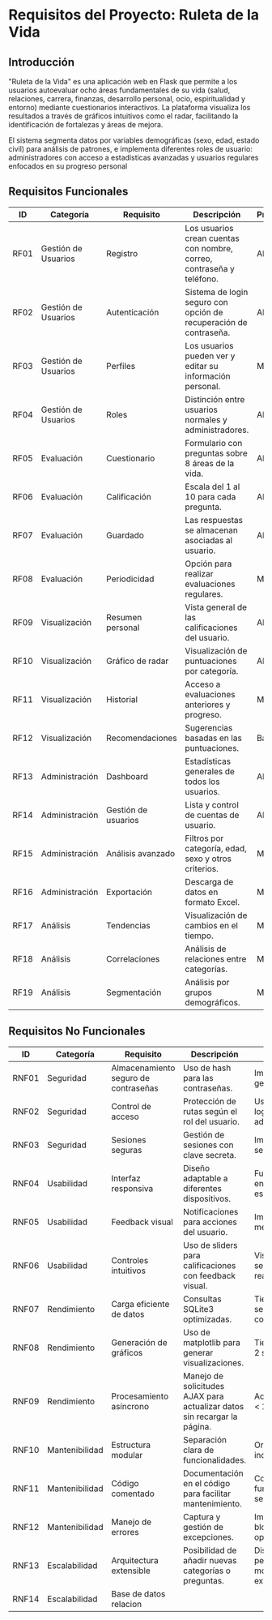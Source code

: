 # Requisitos del Proyecto: Ruleta de la Vida

## Introducción

"Ruleta de la Vida" es una aplicación web en Flask que permite a los usuarios autoevaluar ocho áreas fundamentales de su vida (salud, relaciones, carrera, finanzas, desarrollo personal, ocio, espiritualidad y entorno) mediante cuestionarios interactivos. La plataforma visualiza los resultados a través de gráficos intuitivos como el radar, facilitando la identificación de fortalezas y áreas de mejora.

El sistema segmenta datos por variables demográficas (sexo, edad, estado civil) para análisis de patrones, e implementa diferentes roles de usuario: administradores con acceso a estadísticas avanzadas y usuarios regulares enfocados en su progreso personal


## Requisitos Funcionales

| ID | Categoría | Requisito | Descripción | Prioridad |
|----|-----------|-----------|-------------|-----------|
| RF01 | Gestión de Usuarios | Registro | Los usuarios crean cuentas con nombre, correo, contraseña y teléfono. | Alta |
| RF02 | Gestión de Usuarios | Autenticación | Sistema de login seguro con opción de recuperación de contraseña. | Alta |
| RF03 | Gestión de Usuarios | Perfiles | Los usuarios pueden ver y editar su información personal. | Media |
| RF04 | Gestión de Usuarios | Roles | Distinción entre usuarios normales y administradores. | Alta |
| RF05 | Evaluación | Cuestionario | Formulario con preguntas sobre 8 áreas de la vida. | Alta |
| RF06 | Evaluación | Calificación | Escala del 1 al 10 para cada pregunta. | Alta |
| RF07 | Evaluación | Guardado | Las respuestas se almacenan asociadas al usuario. | Alta |
| RF08 | Evaluación | Periodicidad | Opción para realizar evaluaciones regulares. | Media |
| RF09 | Visualización | Resumen personal | Vista general de las calificaciones del usuario. | Alta |
| RF10 | Visualización | Gráfico de radar | Visualización de puntuaciones por categoría. | Alta |
| RF11 | Visualización | Historial | Acceso a evaluaciones anteriores y progreso. | Media |
| RF12 | Visualización | Recomendaciones | Sugerencias basadas en las puntuaciones. | Baja |
| RF13 | Administración | Dashboard | Estadísticas generales de todos los usuarios. | Alta |
| RF14 | Administración | Gestión de usuarios | Lista y control de cuentas de usuario. | Alta |
| RF15 | Administración | Análisis avanzado | Filtros por categoría, edad, sexo y otros criterios. | Media |
| RF16 | Administración | Exportación | Descarga de datos en formato Excel. | Media |
| RF17 | Análisis | Tendencias | Visualización de cambios en el tiempo. | Media |
| RF18 | Análisis | Correlaciones | Análisis de relaciones entre categorías. | Media |
| RF19 | Análisis | Segmentación | Análisis por grupos demográficos. | Media |

## Requisitos No Funcionales

| ID | Categoría | Requisito | Descripción | Métrica |
|----|-----------|-----------|-------------|---------|
| RNF01 | Seguridad | Almacenamiento seguro de contraseñas | Uso de hash para las contraseñas. | Implementación de generate_password_hash |
| RNF02 | Seguridad | Control de acceso | Protección de rutas según el rol del usuario. | Uso de decoradores login_required y admin_required |
| RNF03 | Seguridad | Sesiones seguras | Gestión de sesiones con clave secreta. | Implementación de clave secreta en Flask |
| RNF04 | Usabilidad | Interfaz responsiva | Diseño adaptable a diferentes dispositivos. | Funcionalidad completa en móviles, tablets y escritorio |
| RNF05 | Usabilidad | Feedback visual | Notificaciones para acciones del usuario. | Implementación de flash messages |
| RNF06 | Usabilidad | Controles intuitivos | Uso de sliders para calificaciones con feedback visual. | Visualización del valor seleccionado en tiempo real |
| RNF07 | Rendimiento | Carga eficiente de datos | Consultas SQLite3 optimizadas. | Tiempo de respuesta < 1 segundo para consultas comunes |
| RNF08 | Rendimiento | Generación de gráficos | Uso de matplotlib para generar visualizaciones. | Tiempo de generación < 2 segundos |
| RNF09 | Rendimiento | Procesamiento asíncrono | Manejo de solicitudes AJAX para actualizar datos sin recargar la página. | Actualización de interfaz < 1 segundo |
| RNF10 | Mantenibilidad | Estructura modular | Separación clara de funcionalidades. | Organización en módulos independientes |
| RNF11 | Mantenibilidad | Código comentado | Documentación en el código para facilitar mantenimiento. | Comentarios en funciones principales y secciones complejas |
| RNF12 | Mantenibilidad | Manejo de errores | Captura y gestión de excepciones. | Implementación de bloques try-except en operaciones críticas |
| RNF13 | Escalabilidad | Arquitectura extensible | Posibilidad de añadir nuevas categorías o preguntas. | Diseño modular que permita extensiones sin modificar código existente |
| RNF14 | Escalabilidad | Base de datos relacion
